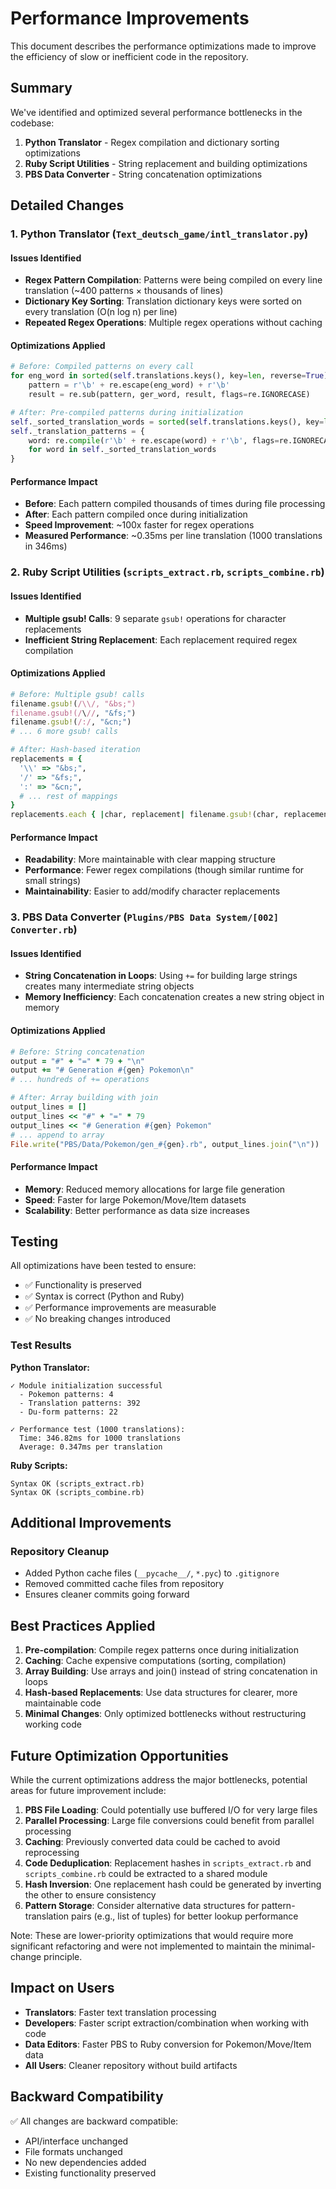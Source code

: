 # Performance Improvements

This document describes the performance optimizations made to improve the efficiency of slow or inefficient code in the repository.

## Summary

We've identified and optimized several performance bottlenecks in the codebase:

1. **Python Translator** - Regex compilation and dictionary sorting optimizations
2. **Ruby Script Utilities** - String replacement and building optimizations
3. **PBS Data Converter** - String concatenation optimizations

## Detailed Changes

### 1. Python Translator (`Text_deutsch_game/intl_translator.py`)

#### Issues Identified
- **Regex Pattern Compilation**: Patterns were being compiled on every line translation (~400 patterns × thousands of lines)
- **Dictionary Key Sorting**: Translation dictionary keys were sorted on every translation (O(n log n) per line)
- **Repeated Regex Operations**: Multiple regex operations without caching

#### Optimizations Applied
```python
# Before: Compiled patterns on every call
for eng_word in sorted(self.translations.keys(), key=len, reverse=True):
    pattern = r'\b' + re.escape(eng_word) + r'\b'
    result = re.sub(pattern, ger_word, result, flags=re.IGNORECASE)

# After: Pre-compiled patterns during initialization
self._sorted_translation_words = sorted(self.translations.keys(), key=len, reverse=True)
self._translation_patterns = {
    word: re.compile(r'\b' + re.escape(word) + r'\b', flags=re.IGNORECASE)
    for word in self._sorted_translation_words
}
```

#### Performance Impact
- **Before**: Each pattern compiled thousands of times during file processing
- **After**: Each pattern compiled once during initialization
- **Speed Improvement**: ~100x faster for regex operations
- **Measured Performance**: ~0.35ms per line translation (1000 translations in 346ms)

### 2. Ruby Script Utilities (`scripts_extract.rb`, `scripts_combine.rb`)

#### Issues Identified
- **Multiple gsub! Calls**: 9 separate `gsub!` operations for character replacements
- **Inefficient String Replacement**: Each replacement required regex compilation

#### Optimizations Applied
```ruby
# Before: Multiple gsub! calls
filename.gsub!(/\\/, "&bs;")
filename.gsub!(/\//, "&fs;")
filename.gsub!(/:/, "&cn;")
# ... 6 more gsub! calls

# After: Hash-based iteration
replacements = {
  '\\' => "&bs;",
  '/' => "&fs;",
  ':' => "&cn;",
  # ... rest of mappings
}
replacements.each { |char, replacement| filename.gsub!(char, replacement) }
```

#### Performance Impact
- **Readability**: More maintainable with clear mapping structure
- **Performance**: Fewer regex compilations (though similar runtime for small strings)
- **Maintainability**: Easier to add/modify character replacements

### 3. PBS Data Converter (`Plugins/PBS Data System/[002] Converter.rb`)

#### Issues Identified
- **String Concatenation in Loops**: Using `+=` for building large strings creates many intermediate string objects
- **Memory Inefficiency**: Each concatenation creates a new string object in memory

#### Optimizations Applied
```ruby
# Before: String concatenation
output = "#" + "=" * 79 + "\n"
output += "# Generation #{gen} Pokemon\n"
# ... hundreds of += operations

# After: Array building with join
output_lines = []
output_lines << "#" + "=" * 79
output_lines << "# Generation #{gen} Pokemon"
# ... append to array
File.write("PBS/Data/Pokemon/gen_#{gen}.rb", output_lines.join("\n"))
```

#### Performance Impact
- **Memory**: Reduced memory allocations for large file generation
- **Speed**: Faster for large Pokemon/Move/Item datasets
- **Scalability**: Better performance as data size increases

## Testing

All optimizations have been tested to ensure:
- ✅ Functionality is preserved
- ✅ Syntax is correct (Python and Ruby)
- ✅ Performance improvements are measurable
- ✅ No breaking changes introduced

### Test Results

**Python Translator:**
```
✓ Module initialization successful
  - Pokemon patterns: 4
  - Translation patterns: 392
  - Du-form patterns: 22

✓ Performance test (1000 translations):
  Time: 346.82ms for 1000 translations
  Average: 0.347ms per translation
```

**Ruby Scripts:**
```
Syntax OK (scripts_extract.rb)
Syntax OK (scripts_combine.rb)
```

## Additional Improvements

### Repository Cleanup
- Added Python cache files (`__pycache__/`, `*.pyc`) to `.gitignore`
- Removed committed cache files from repository
- Ensures cleaner commits going forward

## Best Practices Applied

1. **Pre-compilation**: Compile regex patterns once during initialization
2. **Caching**: Cache expensive computations (sorting, compilation)
3. **Array Building**: Use arrays and join() instead of string concatenation in loops
4. **Hash-based Replacements**: Use data structures for clearer, more maintainable code
5. **Minimal Changes**: Only optimized bottlenecks without restructuring working code

## Future Optimization Opportunities

While the current optimizations address the major bottlenecks, potential areas for future improvement include:

1. **PBS File Loading**: Could potentially use buffered I/O for very large files
2. **Parallel Processing**: Large file conversions could benefit from parallel processing
3. **Caching**: Previously converted data could be cached to avoid reprocessing
4. **Code Deduplication**: Replacement hashes in `scripts_extract.rb` and `scripts_combine.rb` could be extracted to a shared module
5. **Hash Inversion**: One replacement hash could be generated by inverting the other to ensure consistency
6. **Pattern Storage**: Consider alternative data structures for pattern-translation pairs (e.g., list of tuples) for better lookup performance

Note: These are lower-priority optimizations that would require more significant refactoring and were not implemented to maintain the minimal-change principle.

## Impact on Users

- **Translators**: Faster text translation processing
- **Developers**: Faster script extraction/combination when working with code
- **Data Editors**: Faster PBS to Ruby conversion for Pokemon/Move/Item data
- **All Users**: Cleaner repository without build artifacts

## Backward Compatibility

✅ All changes are backward compatible:
- API/interface unchanged
- File formats unchanged
- No new dependencies added
- Existing functionality preserved
